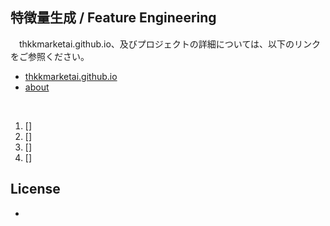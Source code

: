 
## **特徴量生成 / Feature Engineering**

　thkkmarketai.github.io、及びプロジェクトの詳細については、以下のリンクをご参照ください。

- [thkkmarketai.github.io](https://thkkmarketai.github.io)
- [about](https://thkkmarketai.github.io/about)

&emsp;

1. []
2. []
3. []
4. []

## **License**
-

&emsp;
